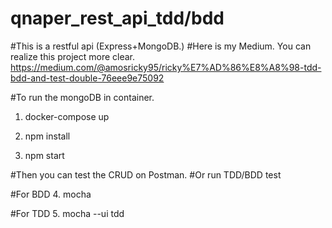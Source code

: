 # qnaper_rest_api_tdd/bdd

#This is a restful api (Express+MongoDB.) 
#Here is my Medium. You can realize this project more clear.
https://medium.com/@amosricky95/ricky%E7%AD%86%E8%A8%98-tdd-bdd-and-test-double-76eee9e75092

#To run the mongoDB in container.

1. docker-compose up

2. npm install

3. npm start

#Then you can test the CRUD on Postman. 
#Or run TDD/BDD test

#For BDD 
4. mocha

#For TDD 
5. mocha --ui tdd
